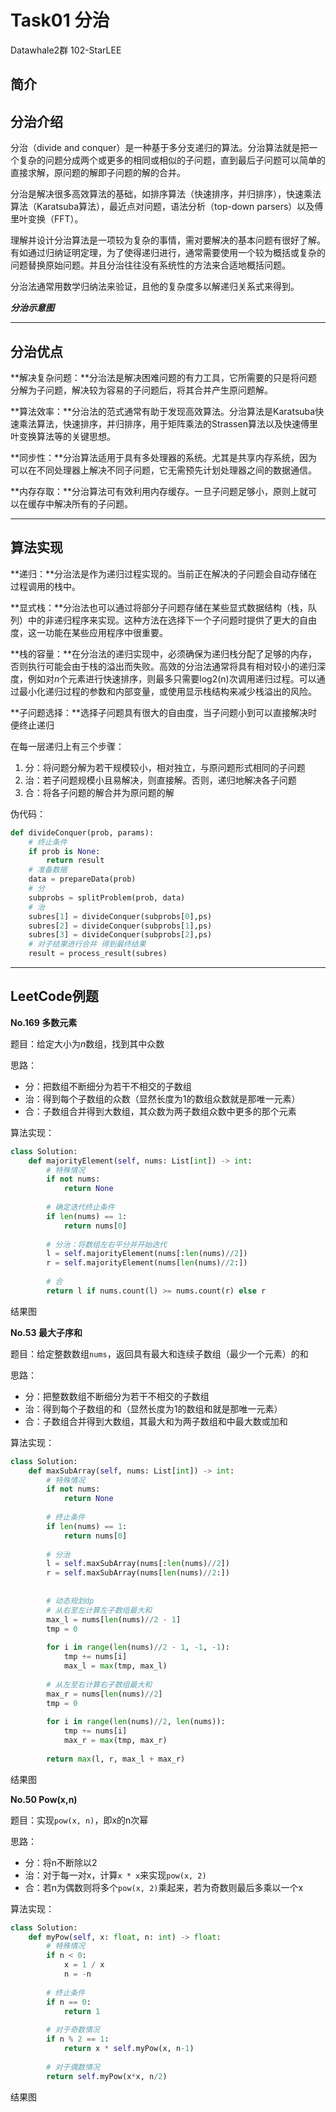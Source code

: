 # Task01 分治

Datawhale2群 102-StarLEE

## 简介

## 分治介绍

分治（divide and conquer）是一种基于多分支递归的算法。分治算法就是把一个复杂的问题分成两个或更多的相同或相似的子问题，直到最后子问题可以简单的直接求解，原问题的解即子问题的解的合并。

分治是解决很多高效算法的基础，如排序算法（快速排序，并归排序），快速乘法算法（Karatsuba算法），最近点对问题，语法分析（top-down parsers）以及傅里叶变换（FFT）。

理解并设计分治算法是一项较为复杂的事情，需对要解决的基本问题有很好了解。有如通过归纳证明定理，为了使得递归进行，通常需要使用一个较为概括或复杂的问题替换原始问题。并且分治往往没有系统性的方法来合适地概括问题。

分治法通常用数学归纳法来验证，且他的复杂度多以解递归关系式来得到。

***分治示意图***

****

## 分治优点

**解决复杂问题：**分治法是解决困难问题的有力工具，它所需要的只是将问题分解为子问题，解决较为容易的子问题后，将其合并产生原问题解。

**算法效率：**分治法的范式通常有助于发现高效算法。分治算法是Karatsuba快速乘法算法，快速排序，并归排序，用于矩阵乘法的Strassen算法以及快速傅里叶变换算法等的关键思想。

**同步性：**分治算法适用于具有多处理器的系统。尤其是共享内存系统，因为可以在不同处理器上解决不同子问题，它无需预先计划处理器之间的数据通信。

**内存存取：**分治算法可有效利用内存缓存。一旦子问题足够小，原则上就可以在缓存中解决所有的子问题。

****

## 算法实现

**递归：**分治法是作为递归过程实现的。当前正在解决的子问题会自动存储在过程调用的栈中。

**显式栈：**分治法也可以通过将部分子问题存储在某些显式数据结构（栈，队列）中的非递归程序来实现。这种方法在选择下一个子问题时提供了更大的自由度，这一功能在某些应用程序中很重要。

**栈的容量：**在分治法的递归实现中，必须确保为递归栈分配了足够的内存，否则执行可能会由于栈的溢出而失败。高效的分治法通常将具有相对较小的递归深度，例如对*n*个元素进行快速排序，则最多只需要log2(n)次调用递归过程。可以通过最小化递归过程的参数和内部变量，或使用显示栈结构来减少栈溢出的风险。

**子问题选择：**选择子问题具有很大的自由度，当子问题小到可以直接解决时便终止递归

在每一层递归上有三个步骤：

1. 分：将问题分解为若干规模较小，相对独立，与原问题形式相同的子问题
2. 治：若子问题规模小且易解决，则直接解。否则，递归地解决各子问题
3. 合：将各子问题的解合并为原问题的解

伪代码：

```python
def divideConquer(prob, params):
    # 终止条件
    if prob is None:
        return result
    # 准备数据
    data = prepareData(prob)
    # 分
    subprobs = splitProblem(prob, data)
    # 治
    subres[1] = divideConquer(subprobs[0],ps)
    subres[2] = divideConquer(subprobs[1],ps)
    subres[3] = divideConquer(subprobs[2],ps)
    # 对子结果进行合并 得到最终结果
    result = process_result(subres)
```

****

## LeetCode例题

**No.169 多数元素**

题目：给定大小为*n*数组，找到其中众数

思路：

+ 分：把数组不断细分为若干不相交的子数组
+ 治：得到每个子数组的众数（显然长度为1的数组众数就是那唯一元素）
+ 合：子数组合并得到大数组，其众数为两子数组众数中更多的那个元素

算法实现：

```python
class Solution:
    def majorityElement(self, nums: List[int]) -> int:
        # 特殊情况
        if not nums:
            return None
        
        # 确定迭代终止条件
        if len(nums) == 1:
            return nums[0]
        
        # 分治：将数组左右平分并开始迭代
        l = self.majorityElement(nums[:len(nums)//2])
        r = self.majorityElement(nums[len(nums)//2:])
        
        # 合
        return l if nums.count(l) >= nums.count(r) else r
```

结果图





**No.53 最大子序和**

题目：给定整数数组`nums`，返回具有最大和连续子数组（最少一个元素）的和

思路：

+ 分：把整数数组不断细分为若干不相交的子数组
+ 治：得到每个子数组的和（显然长度为1的数组和就是那唯一元素）
+ 合：子数组合并得到大数组，其最大和为两子数组和中最大数或加和

算法实现：

```python
class Solution:
    def maxSubArray(self, nums: List[int]) -> int:
        # 特殊情况
        if not nums:
            return None
        
        # 终止条件
        if len(nums) == 1:
            return nums[0]
        
        # 分治
        l = self.maxSubArray(nums[:len(nums)//2])
        r = self.maxSubArray(nums[len(nums)//2:])
        
        
        # 动态规划dp
        # 从右至左计算左子数组最大和
        max_l = nums[len(nums)//2 - 1]
        tmp = 0
        
        for i in range(len(nums)//2 - 1, -1, -1):
            tmp += nums[i]
            max_l = max(tmp, max_l)
        
        # 从左至右计算右子数组最大和
        max_r = nums[len(nums)//2]
        tmp = 0
        
        for i in range(len(nums)//2, len(nums)):
            tmp += nums[i]
            max_r = max(tmp, max_r)
        
        return max(l, r, max_l + max_r)
```

结果图

**No.50 Pow(x,n)**

题目：实现`pow(x, n)`，即x的n次幂

思路：

+ 分：将n不断除以2
+ 治：对于每一对x，计算`x * x`来实现`pow(x, 2)`
+ 合：若n为偶数则将多个`pow(x, 2)`乘起来，若为奇数则最后多乘以一个x

算法实现：

```python
class Solution:
    def myPow(self, x: float, n: int) -> float:
        # 特殊情况
        if n < 0:
            x = 1 / x
            n = -n
        
        # 终止条件
        if n == 0:
            return 1
        
        # 对于奇数情况
        if n % 2 == 1:
            return x * self.myPow(x, n-1)
        
        # 对于偶数情况
        return self.myPow(x*x, n/2)
```

结果图

